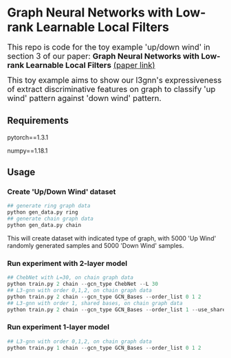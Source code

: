 # Graph Neural Networks with Low-rank Learnable Local Filters 
<font size=4>This repo is code for the toy example 'up/down wind' in section 3 of our paper: **Graph Neural Networks with Low-rank Learnable Local Filters** [(paper link)](https://arxiv.org/abs/2008.01818)

This toy example aims to show our l3gnn's expressiveness of extract discriminative features on graph to classify 'up wind' pattern against 'down wind' pattern.</font>

## Requirements
pytorch==1.3.1

numpy==1.18.1

## Usage
### Create 'Up/Down Wind' dataset
```python
## generate ring graph data
python gen_data.py ring
## generate chain graph data
python gen_data.py chain
```

This will create dataset with indicated type of graph, with 5000 'Up Wind' randomly generated samples and 5000 'Down Wind' samples.

### Run experiment with 2-layer model
```python
## ChebNet with L=30, on chain graph data
python train.py 2 chain --gcn_type ChebNet --L 30
## L3-gnn with order 0,1,2, on chain graph data
python train.py 2 chain --gcn_type GCN_Bases --order_list 0 1 2
## L3-gnn with order 1, shared bases, on chain graph data
python train.py 2 chain --gcn_type GCN_Bases --order_list 1 --use_shared_bases
```
### Run experiment 1-layer model
```python
## L3-gnn with order 0,1,2, on chain graph data
python train.py 1 chain --gcn_type GCN_Bases --order_list 0 1 2
```